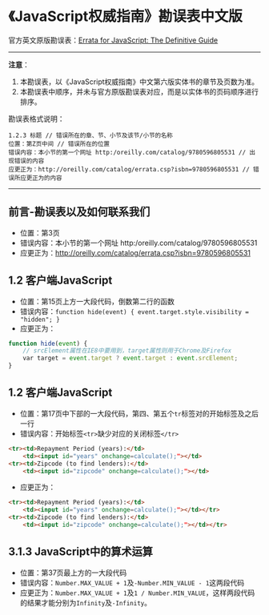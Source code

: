 # 《JavaScript权威指南》勘误表中文版

官方英文原版勘误表：[Errata for JavaScript: The Definitive Guide](http://www.oreilly.com/catalog/errata.csp?isbn=9780596805531)

---

**注意**：

1. 本勘误表，以《JavaScript权威指南》中文第六版实体书的章节及页数为准。
1. 本勘误表中顺序，并未与官方原版勘误表对应，而是以实体书的页码顺序进行排序。

勘误表格式说明：

```text
1.2.3 标题 // 错误所在的章、节、小节及该节/小节的名称
位置：第Z页中间 // 错误所在的位置
错误内容：本小节的第一个网址 http:/oreilly.com/catalog/9780596805531 // 出现错误的内容
应更正为：http://oreilly.com/catalog/errata.csp?isbn=9780596805531 // 错误所应更正为的内容
```

---

## 前言-勘误表以及如何联系我们

- 位置：第3页
- 错误内容：本小节的第一个网址 http:/oreilly.com/catalog/9780596805531
- 应更正为：http://oreilly.com/catalog/errata.csp?isbn=9780596805531

## 1.2 客户端JavaScript

- 位置：第15页上方一大段代码，倒数第二行的函数
- 错误内容：`function hide(event) { event.target.style.visibility = "hidden"; }`
- 应更正为：

```js
function hide(event) {
    // srcElement属性在IE8中要用到，target属性则用于Chrome及Firefox
    var target = event.target ? event.target : event.srcElement;
}
```

## 1.2 客户端JavaScript

- 位置：第17页中下部的一大段代码，第四、第五个`tr`标签对的开始标签及之后一行
- 错误内容：开始标签`<tr>`缺少对应的关闭标签`</tr>`

```html
<tr><td>Repayment Period (years):</td>
    <td><input id="years" onchange=calculate();"></td>
<tr><td>Zipcode (to find lenders):</td>
    <td><input id="zipcode" onchange=calculate();"></td>
```

- 应更正为：

```html
<tr><td>Repayment Period (years):</td>
    <td><input id="years" onchange=calculate();"></td></tr>
<tr><td>Zipcode (to find lenders):</td>
    <td><input id="zipcode" onchange=calculate();"></td></tr>
```

## 3.1.3 JavaScript中的算术运算

- 位置：第37页最上方的一大段代码
- 错误内容：`Number.MAX_VALUE + 1`及`-Number.MIN_VALUE - 1`这两段代码
- 应更正为：`Number.MAX_VALUE + 1`及`1 / Number.MIN_VALUE`，这样两段代码的结果才能分别为`Infinity`及`-Infinity`。
